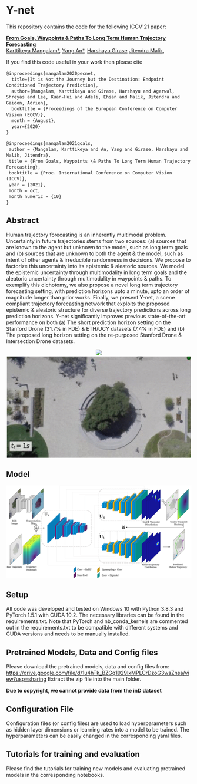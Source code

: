 # Y-net

This repository contains the code for the following ICCV'21 paper:

**[From Goals, Waypoints & Paths To Long Term Human Trajectory Forecasting](https://arxiv.org/abs/2012.01526)** \
[Karttikeya Mangalam*](https://karttikeya.github.io/),
[Yang An*](https://scholar.google.com/citations?user=9r5U-vsAAAAJ&hl=en),
[Harshayu Girase](https://scholar.google.com/citations?user=alhRQ2IAAAAJ&hl=en)
[Jitendra Malik](http://people.eecs.berkeley.edu/~malik/),

If you find this code useful in your work then please cite
  ```
  @inproceedings{mangalam2020pecnet,
    title={It is Not the Journey but the Destination: Endpoint Conditioned Trajectory Prediction},
    author={Mangalam, Karttikeya and Girase, Harshayu and Agarwal, Shreyas and Lee, Kuan-Hui and Adeli, Ehsan and Malik, Jitendra and Gaidon, Adrien},
    booktitle = {Proceedings of the European Conference on Computer Vision (ECCV)},
    month = {August},
    year={2020}
  }
  ```
  ```
  @inproceedings{mangalam2021goals,
   author = {Mangalam, Karttikeya and An, Yang and Girase, Harshayu and Malik, Jitendra},
   title = {From Goals, Waypoints \& Paths To Long Term Human Trajectory Forecasting},
   booktitle = {Proc. International Conference on Computer Vision (ICCV)},
   year = {2021},
   month = oct,
   month_numeric = {10}
  }
  ```

## Abstract
Human trajectory forecasting is an inherently multimodal problem. Uncertainty in future trajectories stems from two sources: (a) sources that are known to the agent but unknown to the model, such as long term goals and (b) sources that are unknown to both the agent & the model, such as intent of other agents & irreducible randomness in decisions. We propose to factorize this uncertainty into its epistemic & aleatoric sources. We model the epistemic uncertainty through multimodality in long term goals and the aleatoric uncertainty through multimodality in waypoints & paths. To exemplify this dichotomy, we also propose a novel long term trajectory forecasting setting, with prediction horizons upto a minute, upto an order of magnitude longer than prior works. Finally, we present Y-net, a scene compliant trajectory forecasting network that exploits the proposed epistemic & aleatoric structure for diverse trajectory predictions across long prediction horizons. Y-net significantly improves previous state-of-the-art performance on both (a) The short prediction horizon setting on the Stanford Drone (31.7% in FDE) & ETH/UCY datasets (7.4% in FDE) and (b) The proposed long horizon setting on the re-purposed Stanford Drone & Intersection Drone datasets.
<div align='center'>
<img src="images/Gif1.gif" style="display: inline; border-width: 0px;" width=500px></img>
<img src="images/Gif2.gif" style="display: inline; border-width: 0px;" width=500></img>
</div>


## Model
<div align="center">
<img src="images/model.png" style="display: inline; border-width: 0px;" width=800px></img>
</div>

## Setup
All code was developed and tested on Windows 10 with Python 3.8.3 and PyTorch 1.5.1 with CUDA 10.2. The necessary libraries can be found in the requirements.txt. Note that PyTorch and nb_conda_kernels are commented out in the requirements.txt to be compatible with different systems and CUDA versions and needs to be manually installed. 

## Pretrained Models, Data and Config files
Please download the pretrained models, data and config files from: https://drive.google.com/file/d/1u4hTk_BZGq1929IxMPLCrDzoG3wsZnsa/view?usp=sharing
Extract the zip file into the main folder.

**Due to copyright, we cannot provide data from the inD dataset**

## Configuration File
Configuration files (or config files) are used to load hyperparameters such as hidden layer dimensions or learning rates into a model to be trained. The hyperparameters can be easily changed in the corresponding yaml files.

## Tutorials for training and evaluation 
Please find the tutorials for training new models and evaluating pretrained models in the corresponding notebooks.
